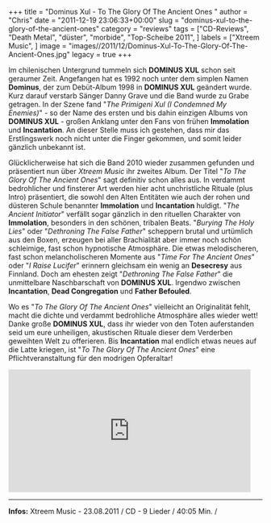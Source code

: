 +++
title = "Dominus Xul - To The Glory Of The Ancient Ones "
author = "Chris"
date = "2011-12-19 23:06:33+00:00"
slug = "dominus-xul-to-the-glory-of-the-ancient-ones"
category = "reviews"
tags = ["CD-Reviews", "Death Metal", "düster", "morbide", "Top-Scheibe 2011", ]
labels = ["Xtreem Music", ]
image = "images//2011/12/Dominus-Xul-To-The-Glory-Of-The-Ancient-Ones.jpg"
legacy = true
+++

Im chilenischen Untergrund tummeln sich **DOMINUS XUL** schon seit geraumer Zeit. Angefangen hat es 1992 noch unter dem simplen Namen **Dominus**, der zum Debüt-Album 1998 in **DOMINUS XUL** geändert wurde. Kurz darauf verstarb Sänger Danny Grave und die Band wurde zu Grabe getragen. In der Szene fand "_The Primigeni Xul (I Condemned My Enemies)_" - so der Name des ersten und bis dahin einzigen Albums von **DOMINUS XUL** - großen Anklang unter den Fans von frühen **Immolation** und **Incantation**. An dieser Stelle muss ich gestehen, dass mir das Erstlingswerk noch nicht unter die Finger gekommen, und somit leider gänzlich unbekannt ist.

Glücklicherweise hat sich die Band 2010 wieder zusammen gefunden und präsentiert nun über _Xtreem Music_ ihr zweites Album. Der Titel "_To The Glory Of The Ancient Ones_" sagt definitiv schon alles aus. In verdammt bedrohlicher und finsterer Art werden hier acht unchristliche Rituale (plus Intro) präsentiert, die sowohl den Alten Entitäten wie auch der rohen und düsteren Schule benannter **Immolation** und **Incantation** huldigt. "_The Ancient Initiator_" verfällt sogar gänzlich in den rituellen Charakter von **Immolation**, besonders in den schönen, tribalen Beats. "_Burying The Holy Lies_" oder "_Dethroning The False Father_" scheppern brutal und urtümlich aus den Boxen, erzeugen bei aller Brachialität aber immer noch schön schleimige, fast schon hypnotische Atmosphäre. Die etwas melodischeren, fast schon melancholischeren Momente aus "_Time For The Ancient Ones_" oder "_I Raise Lucifer_" erinnern gleichsam ein wenig an **Desecresy** aus Finnland. Doch am ehesten zeigt "_Dethroning The False Father_" die unmittelbare Naschbarschaft von **DOMINUS XUL**. Irgendwo zwischen **Incantation**, **Dead Congregation** und **Father Befouled**.

Wo es "_To The Glory Of The Ancient Ones_" vielleicht an Originalität fehlt, macht die dichte und verdammt bedrohliche Atmosphäre alles wieder wett! Danke große **DOMINUS XUL**, dass ihr wieder von den Toten auferstanden seid um eure unheiligen, akustischen Rituale dieser dem Verderben geweihten Welt zu offerieren. Bis **Incantation** mal endlich etwas neues auf die Latte kriegen, ist "_To The Glory Of The Ancient Ones_" eine Pflichtveranstaltung für den modrigen Opferaltar!

<iframe allowfullscreen="" frameborder="0" height="244" src="http://www.youtube.com/embed/3s1VNpVX3nM" width="480"></iframe>





---
**Infos:**
Xtreem Music - 23.08.2011 / 
CD - 9 Lieder / 40:05 Min. / 
